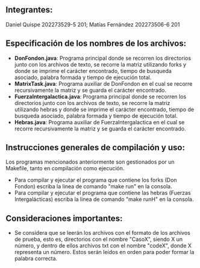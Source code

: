 ## Integrantes:
Daniel Quispe 202273529-5 201; Matías Fernández 202273506-6 201

## Especificación de los nombres de los archivos:
- **DonFondon.java**: Programa principal donde se recorren los directorios junto con los archivos de texto, se recorre la matriz utilizando forks y donde se imprime el carácter encontrado, tiempo de busqueda asociado, palabra formada y tiempo de ejecución total.
- **MatrixTask.java**: Programa auxiliar de DonFondon en el cual se recorre recursivamente la matriz y se guarda el carácter encontrado.
- **FuerzaIntergalactica.java**: Programa principal donde se recorren los directorios junto con los archivos de texto, se recorre la matriz utilizando hebras y donde se imprime el carácter encontrado, tiempo de busqueda asociado, palabra formada y tiempo de ejecución total.
- **Hebras.java**: Programa auxiliar de FuerzaIntergalactica en el cual se recorre recursivamente la matriz y se guarda el carácter encontrado.

## Instrucciones generales de compilación y uso:
Los programas mencionados anteriormente son gestionados por un Makefile, tanto en compilación como ejecución. 
* Para compilar y ejecutar el programa que contiene los forks (Don Fondon) escriba la linea de comando "make run" en la consola.
* Para compilar y ejecutar el programa que contiene las hebras (Fuerzas Intergalácticas) escriba la linea de comando "make runH" en la consola.

## Consideraciones importantes:
* Se considera que se leerán los archivos con el formato de los archivos de prueba, esto es, 
directorios con el nombre "CasoX", siendo X un número, y dentro de ellos archivos txt con el nombre "codeX", 
donde X representa un número. Estos serán leídos en orden para poder formar la palabra correcta.
